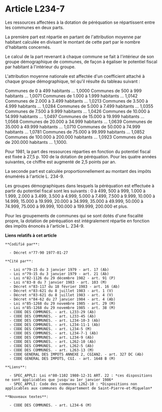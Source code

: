 # Article L234-7

Les ressources affectées à la dotation de péréquation se répartissent entre les communes en deux parts.

La première part est répartie en partant de l'attribution moyenne par habitant calculée en divisant le montant de cette part
par le nombre d'habitants concernés.

Le calcul de la part revenant à chaque commune se fait à l'intérieur de son groupe démographique de communes, de façon à
égaliser le potentiel fiscal par habitant à l'intérieur du groupe.

L'attribution moyenne nationale est affectée d'un coefficient attaché à chaque groupe démographique, tel qu'il résulte du
tableau suivant :

Communes de       0 à     499 habitants ... 1,0000    Communes de     500 à     999 habitants ... 1,0071    Communes de
1.000 à   1.999 habitants ... 1,0142    Communes de   2.000 à   3.499 habitants ... 1,0213    Communes de   3.500 à   4.999
habitants ... 1,0284    Communes de   5.000 à   7.499 habitants ... 1,0355    Communes de   7.500 à   9.999 habitants ...
1,0426    Communes de  10.000 à  14.999 habitants ... 1,0497    Communes de  15.000 à  19.999 habitants ... 1,0568
Communes de  20.000 à  34.999 habitants ... 1,0639    Communes de  35.000 à  49.999 habitants ... 1,0710    Communes de
50.000 à  74.999 habitants ... 1,0781    Communes de  75.000 à  99.999 habitants ... 1,0852    Communes de 100.000 à 200.000
habitants ... 1,0923    Communes de plus de 200.000 habitants ...  1,1000.

Pour 1981, la part des ressources réparties en fonction du potentiel fiscal est fixée à 27,5 p. 100 de la dotation de
péréquation. Pour les quatre années suivantes, ce chiffre est augmenté de 2,5 points par an.

La seconde part est calculée proportionnellement au montant des impôts énumérés à l'article L. 234-9.

Les groupes démographiques dans lesquels la péréquation est effectuée à partir du potentiel fiscal sont les suivants : 0 à
499, 500 à 999, 1.000 à 1.999, 2.000 à 3.499, 3.500 à 4.999, 5.000 à 7.499, 7.500 à 9.999, 10.000 à 14.999, 15.000 à 19.999,
20.000 à 34.999, 35.000 à 49.999, 50.000 à 74.999, 75.000 à 99.999, 100.000 à 199.999, 200.000 et plus.

Pour les groupements de communes qui se sont dotés d'une fiscalité propre, la dotation de péréquation est intégralement
répartie en fonction des impôts énoncés à l'article L. 234-9.

**Liens relatifs à cet article**

	**Codifié par**:

	  - Décret n°77-90 1977-01-27

	**Cité par**:

	  - Loi n°79-15 du 3 janvier 1979 - art. 17 (Ab)
	  - Loi n°79-15 du 3 janvier 1979 - art. 21 (Ab)
	  - Loi n°82-1126 du 29 décembre 1982 - art. 91 (P)
	  - Loi n°83-8 du 7 janvier 1983 - art. 103 (M)
	  - Décret n°83-117 du 18 février 1983 - art. 16 (Ab)
	  - Décret n°83-621 du 8 juillet 1983 - art. 1 (V)
	  - Décret n°83-621 du 8 juillet 1983 - art. 4 (V)
	  - Décret n°84-62 du 27 janvier 1984 - art. 4 (Ab)
	  - Loi n°85-1268 du 29 novembre 1985 - art. 29 (M)
	  - Loi n°85-1268 du 29 novembre 1985 - art. 38 (M)
	  - CODE DES COMMUNES. - art. L233-29 (Ab)
	  - CODE DES COMMUNES. - art. L233-45 (Ab)
	  - CODE DES COMMUNES. - art. L234-10-3 (Ab)
	  - CODE DES COMMUNES. - art. L234-11-1 (Ab)
	  - CODE DES COMMUNES. - art. L234-5 (M)
	  - CODE DES COMMUNES. - art. L234-7-1 (Ab)
	  - CODE DES COMMUNES. - art. L234-9 (Ab)
	  - CODE DES COMMUNES. - art. L262-10 (Ab)
	  - CODE DES COMMUNES. - art. L262-5 (Ab)
	  - CODE DES COMMUNES. - art. L263-13 (M)
	  - CODE GENERAL DES IMPOTS ANNEXE 2, CGIAN2. - art. 327 DC (Ab)
	  - CODE GENERAL DES IMPOTS, CGI. - art. 1648 B (M)

	**Liens**:

	  - SPEC_APPLI: Loi n°80-1102 1980-12-31 ART. 22 : *ces dispositions ne sont applicables que jusqu'au 1er janvier 1986*
	  - SPEC_APPLI: Code des communes L262-10 : *Dispositions non applicables aux communes du département de Saint-Pierre-et-Miquelon*

	**Nouveaux textes**:

	  - CODE DES COMMUNES. - art. L234-6 (M)
